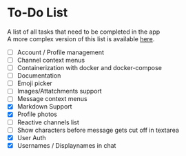 # To-Do List

A list of all tasks that need to be completed in the app<br>
A more complex version of this list is available [here](https://trello.com/b/kJw6Aapn/svchat).

- [ ] Account / Profile management
- [ ] Channel context menus
- [ ] Containerization with docker and docker-compose
- [ ] Documentation
- [ ] Emoji picker
- [ ] Images/Attatchments support
- [ ] Message context menus
- [x] Markdown Support
- [x] Profile photos
- [ ] Reactive channels list
- [ ] Show characters before message gets cut off in textarea
- [x] User Auth
- [x] Usernames / Displaynames in chat
